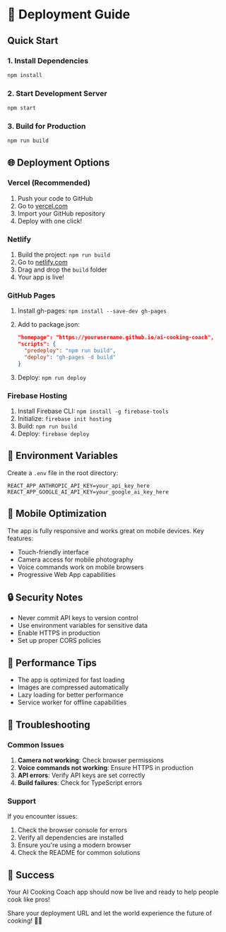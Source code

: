 # 🚀 Deployment Guide

## Quick Start

### 1. Install Dependencies

```bash
npm install
```

### 2. Start Development Server

```bash
npm start
```

### 3. Build for Production

```bash
npm run build
```

## 🌐 Deployment Options

### Vercel (Recommended)

1. Push your code to GitHub
2. Go to [vercel.com](https://vercel.com)
3. Import your GitHub repository
4. Deploy with one click!

### Netlify

1. Build the project: `npm run build`
2. Go to [netlify.com](https://netlify.com)
3. Drag and drop the `build` folder
4. Your app is live!

### GitHub Pages

1. Install gh-pages: `npm install --save-dev gh-pages`
2. Add to package.json:

   ```json
   "homepage": "https://yourusername.github.io/ai-cooking-coach",
   "scripts": {
     "predeploy": "npm run build",
     "deploy": "gh-pages -d build"
   }
   ```

3. Deploy: `npm run deploy`

### Firebase Hosting

1. Install Firebase CLI: `npm install -g firebase-tools`
2. Initialize: `firebase init hosting`
3. Build: `npm run build`
4. Deploy: `firebase deploy`

## 🔧 Environment Variables

Create a `.env` file in the root directory:

```env
REACT_APP_ANTHROPIC_API_KEY=your_api_key_here
REACT_APP_GOOGLE_AI_API_KEY=your_google_ai_key_here
```

## 📱 Mobile Optimization

The app is fully responsive and works great on mobile devices. Key features:

- Touch-friendly interface
- Camera access for mobile photography
- Voice commands work on mobile browsers
- Progressive Web App capabilities

## 🔒 Security Notes

- Never commit API keys to version control
- Use environment variables for sensitive data
- Enable HTTPS in production
- Set up proper CORS policies

## 🎯 Performance Tips

- The app is optimized for fast loading
- Images are compressed automatically
- Lazy loading for better performance
- Service worker for offline capabilities

## 🐛 Troubleshooting

### Common Issues

1. **Camera not working**: Check browser permissions
2. **Voice commands not working**: Ensure HTTPS in production
3. **API errors**: Verify API keys are set correctly
4. **Build failures**: Check for TypeScript errors

### Support

If you encounter issues:

1. Check the browser console for errors
2. Verify all dependencies are installed
3. Ensure you're using a modern browser
4. Check the README for common solutions

## 🎉 Success

Your AI Cooking Coach app should now be live and ready to help people cook like pros!

Share your deployment URL and let the world experience the future of cooking! 🍳✨

